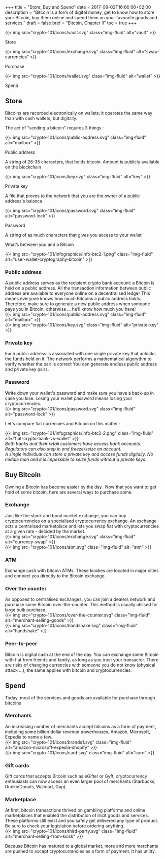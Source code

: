 +++
title = "Store, Buy and Spend"
date = 2017-08-02T16:00:00+02:00
description = "Bitcoin is a form of digital money, get to know how to store your Bitcoin, buy them online and spend them on your favourite goods and services."
draft = false
bref = "Bitcoin, Chapter II"
toc = true
+++


<div class="container my-3">
  <div class="row text-center">
    <div class="col">
     {{< img src="crypto-101/icons/vault.svg" class="img-fluid" alt="vault" >}}
     <p class="font-weight-bold">Store</p>
    </div>
    <div class="col">
     {{< img src="crypto-101/icons/exchange.svg" class="img-fluid" alt="swap-currencies" >}}
     <p class="font-weight-bold">Purchase</p>
    </div>
    <div class="col">
     {{< img src="crypto-101/icons/wallet.svg" class="img-fluid" alt="wallet" >}}
     <p class="font-weight-bold">Spend</p>
    </div>
  </div>
</div>



## Store



Bitcoins are recorded electronically on wallets; it operates the same way than with cash wallets, but digitally.

The act of "sending a bitcoin" requires 3 things :


<div class="container my-3">
  <div class="row text-center mb-3">
    <div class="col">
     {{< img src="crypto-101/icons/public-address.svg" class="img-fluid" alt="mailbox" >}}
     <p class="font-weight-bold">Public address</p>
     <p class="small">A string of 26-35 characters, that holds bitcoin. Amount is publicly available on the blockchain</p>
    </div>
    <div class="col">
     {{< img src="crypto-101/icons/key.svg" class="img-fluid" alt="key" >}}
     <p class="font-weight-bold">Private key</p>
     <p class="small">A file that proves to the network that you are the owner of a public address's balance</p>
    </div>
    <div class="col">
     {{< img src="crypto-101/icons/password.svg" class="img-fluid" alt="password-lock" >}}
     <p class="font-weight-bold">Password</p>
     <p class="small">A string of as much characters that gives you access to your wallet</p>
    </div>
  </div>
</div>



<p class="font-weight-bold text-center mt-4">What’s between you and a Bitcoin</p>


{{< img src="crypto-101/infographics/info-btc2-1.png" class="img-fluid" alt="user-wallet-cryptography-bitcoin" >}}







<div class="container my-4 align-items-center">
  <div class="row">
    <div class="col text-left">
      <h3>Public address</h3>
      A public address serves as the recipient crypto bank account: a Bitcoin is held on a public address.
      All the transaction information between public address are available to everyone online on a decentralised ledger
      This means everyone knows how much Bitcoins a public address holds. 
      Therefore, make sure to generate a new public address when someone pays you in Bitcoin, otherwise … he’ll know how much you have!
    </div>
    <div class="col text-center">
      {{< img src="crypto-101/icons/public-address.svg" class="img-fluid" alt="mailbox" >}}
    </div>
  </div>
</div>






<div class="container my-4 align-items-center">
  <div class="row">
    <div class="col text-center">
      {{< img src="crypto-101/icons/key.svg" class="img-fluid" alt="private-key" >}}
    </div>
    <div class="col text-left">
      <h3>Private key</h3>
      Each public address is associated with one single private key that unlocks the funds held on it.  
      The network performs a mathematical algorythm to verify whether the pair is correct
      You can generate endless public address and private key pairs.
    </div>
  </div>
</div>






<div class="container my-4 align-items-center">
  <div class="row">
    <div class="col text-left">
     <h3>Password</h3>
      Write down your wallet's password and make sure you have a back-up in case you lose.
      Losing your wallet password means losing your cryptocurrencies.
    </div>
    <div class="col text-center">
      {{< img src="crypto-101/icons/password.svg" class="img-fluid" alt="password-lock" >}}
    </div>
  </div>
</div>


<p class="font-weight-bold text-center mt-4">Let's compare fiat currencies and Bitcoin on this matter :</p>

<div class="container my-4">
  <div class="row">
    <div class="col text-center">
      {{< img src="crypto-101/infographics/info-btc2-2.png" class="img-fluid" alt="fiat-crypto-bank-vs-wallet" >}}
    </div> 
  </div>
  <div class="row text-center small">
    <div class="col">
     <em>Both banks and their retail customers have access bank accounts.</em>
     <em>Regulators can also step in and freeze/seize an account.</em>
    </div> 
    <div class="col">
      <em>A single individual can store a private key and access funds digitally.</em>
      <em>No middle man and it is impossible to seize funds without a private keys</em>
    </div>
  </div>




## Buy Bitcoin



Owning a Bitcoin has become easier by the day. 
Now that you want to get hold of some bitcoin, here are several ways to purchase some.





<div class="container my-3">
  <div class="row align-items-center">
    <div class="col text-left">
     <h3>Exchange</h3>
      Just like the stock and bond market exchange, you can buy cryptocurrencies on a specialised cryptocurrency exchange. An exchange acts a centralised marketplace and lets you swap fiat with cryptocurrencies at a given rate - decided by the market.
    </div>
    <div class="col text-center">
       {{< img src="crypto-101/icons/exchange.svg" class="img-fluid" alt="currency-swap" >}}
    </div>
  </div>
</div>




<div class="container my-3">
  <div class="row align-items-center">
    <div class="col text-center">
       {{< img src="crypto-101/icons/atm.svg" class="img-fluid" alt="atm" >}}
    </div>
    <div class="col text-left">
    <h3>ATM</h3>
      Exchange cash with bitcoin ATMs. These kioskes are located in major cities and connect you directly to the Bitcoin exchange.
    </div>
  </div>
</div>


 


<div class="container my-3">
  <div class="row align-items-center">
    <div class="col text-left">
    <h3>Over the counter</h3>
      As opposed to centralised exchanges, you can join a dealers network and purchase some Bitcoin over-the-counter. This method is usually utilised for large bulk purchase
    </div>
    <div class="col text-center">
       {{< img src="crypto-101/icons/over-the-counter.svg" class="img-fluid" alt="merchant-selling-goods" >}}
    </div>
  </div>
</div>






<div class="container my-3">
  <div class="row align-items-center">
    <div class="col text-center">
       {{< img src="crypto-101/icons/handshake.svg" class="img-fluid" alt="handshake" >}}
    </div>
    <div class="col text-left">
    <h3>Peer-to-peer</h3>
     Bitcoin is digital cash at the end of the day. You can exchange some Bitcoin with fiat from friends and family, as long as you trust your transactor. There are risks of changing currencies with someone you do not know (physical attack ...), the same applies with bitcoin and cryptocurrencies.
    </div>
  </div>
</div>





## Spend




Today, most of the services and goods are available for purchase through bitcoins





<div class="container">
  <div class="row align-items-center">
    <div class="col text-left">
    <h3>Merchants</h3>
     An increasing number of merchants accept bitcoins as a form of payment, including some billion dollar revenue powerhouses. Amazon, Microsoft, Expedia to name a few.
    </div>
    <div class="col text-center">
       {{< img src="crypto-101/icons/brands1.svg" class="img-fluid" alt="amazon-microsoft-expedia-shopify" >}}
    </div>
  </div>
</div>





<div class="container">
  <div class="row align-items-center">
    <div class="col text-center">
     {{< img src="crypto-101/icons/card.svg" class="img-fluid" alt="card" >}}
    </div>
    <div class="col text-left">
    <h3>Gift cards</h3>
     Gift cards that accepts Bitcoin such as eGifter or Gyft, cryptocurrency enthusiasts can now access an even larger pool of merchants (Starbucks, DunkinDonuts, Walmart, Gap). 
    </div>
  </div>
</div>





<div class="container">
  <div class="row align-items-center">
    <div class="col text-left">
    <h3>Marketplace</h3>
    At first, bitcoin transactions thrived on gambling platforms and online marketplaces that enabled the distribution of illicit goods and services. These platforms still exist and you safely get delivered any type of product. Be sure to check your legislation before ordering anything.
    </div>
    <div class="col text-center">
     {{< img src="crypto-101/icons/third-party.svg" class="img-fluid" alt="merchant-selling-from-kiosk" >}}
    </div>
  </div>
</div>


Because Bitcoin has matured to a global market, more and more merchants are pushed to accept cryptocurrencies as a form of payment.
It has utility.

